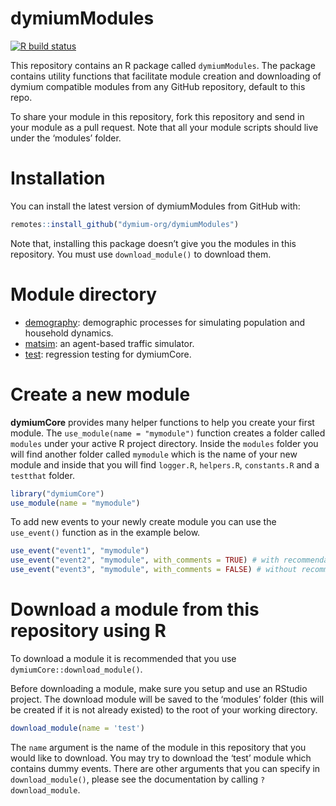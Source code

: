 
<!-- README.md is generated from README.Rmd. Please edit that file -->

# dymiumModules

<!-- badges: start -->

[![R build
status](https://github.com/dymium-org/dymiumModules/workflows/R-CMD-check/badge.svg)](https://github.com/dymium-org/dymiumModules/actions)
<!-- badges: end -->

This repository contains an R package called `dymiumModules`. The
package contains utility functions that facilitate module creation and
downloading of dymium compatible modules from any GitHub repository,
default to this repo.

To share your module in this repository, fork this repository and send
in your module as a pull request. Note that all your module scripts
should live under the ‘modules’ folder.

# Installation

You can install the latest version of dymiumModules from GitHub with:

``` r
remotes::install_github("dymium-org/dymiumModules")
```

Note that, installing this package doesn’t give you the modules in this
repository. You must use `download_module()` to download them.

# Module directory

  - [demography](https://github.com/dymium-org/dymiumModules/tree/master/modules/demography):
    demographic processes for simulating population and household
    dynamics.
  - [matsim](https://github.com/dymium-org/dymiumModules/tree/master/modules/matsim):
    an agent-based traffic simulator.
  - [test](https://github.com/dymium-org/dymiumModules/tree/master/modules/test):
    regression testing for dymiumCore.

# Create a new module

**dymiumCore** provides many helper functions to help you create your
first module. The `use_module(name = "mymodule")` function creates a
folder called `modules` under your active R project directory. Inside
the `modules` folder you will find another folder called `mymodule`
which is the name of your new module and inside that you will find
`logger.R`, `helpers.R`, `constants.R` and a `testthat` folder.

``` r
library("dymiumCore")
use_module(name = "mymodule")
```

To add new events to your newly create module you can use the
`use_event()` function as in the example below.

``` r
use_event("event1", "mymodule")
use_event("event2", "mymodule", with_comments = TRUE) # with recommendations
use_event("event3", "mymodule", with_comments = FALSE) # without recommendations
```

# Download a module from this repository using R

To download a module it is recommended that you use
`dymiumCore::download_module()`.

Before downloading a module, make sure you setup and use an RStudio
project. The download module will be saved to the ‘modules’ folder (this
will be created if it is not already existed) to the root of your
working directory.

``` r
download_module(name = 'test')
```

The `name` argument is the name of the module in this repository that
you would like to download. You may try to download the ‘test’ module
which contains dummy events. There are other arguments that you can
specify in `download_module()`, please see the documentation by calling
`?download_module`.

